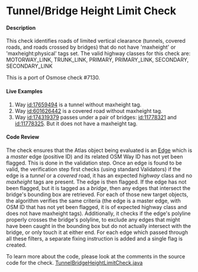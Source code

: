# Tunnel/Bridge Height Limit Check

#### Description

This check identifies roads of limited vertical clearance (tunnels, covered roads, and roads crossed by bridges) that do not have 'maxheight' or 'maxheight:physical' tags set. 
The valid highway classes for this check are:
MOTORWAY_LINK, TRUNK_LINK, PRIMARY, PRIMARY_LINK, SECONDARY, SECONDARY_LINK

This is a port of Osmose check #7130.

#### Live Examples

1. Way [id:17659494](https://www.openstreetmap.org/way/17659494) is a tunnel without maxheight tag.
2. Way [id:601626442](https://www.openstreetmap.org/way/601626442) is a covered road without maxheight tag.
3. Way [id:174319379](https://www.openstreetmap.org/way/174319379) passes under a pair of bridges:
[id:11778321](https://www.openstreetmap.org/way/11778321) and [id:11778325](https://www.openstreetmap.org/way/11778325).
But it does not have a maxheight tag.

#### Code Review

The check ensures that the Atlas object being evaluated is an [Edge](https://github.com/osmlab/atlas/blob/dev/src/main/java/org/openstreetmap/atlas/geography/atlas/items/Edge.java)
which is a _master_ edge (positive ID) and its related OSM Way ID has not yet been flagged. This is done in the validation step.
Once an edge is found to be valid, the verification step first checks (using standard Validators) if the edge is a _tunnel_ or a _covered_ road,
it has an expected _highway_ class and no _maxheight_ tags are present. The edge is then flagged.
If the edge has not been flagged, but it is tagged as a _bridge_, then any edges that intersect the bridge's bounding box are retrieved.
For each of those new target objects, the algorithm verifies the same criteria (the edge is a master edge, with OSM ID that has not yet been flagged,
it is of expected highway class and does not have maxheight tags). Additionally, it checks if the edge's polyline properly crosses the bridge's polyline,
to exclude any edges that might have been caught in the bounding box but do not actually intersect with the bridge, or only touch it at either end.
For each edge which passed through all these filters, a separate fixing instruction is added and a single flag is created. 

To learn more about the code, please look at the comments in the source code for the check.
[TunnelBridgeHeightLimitCheck.java](../../src/main/java/org/openstreetmap/atlas/checks/validation/tag/TunnelBridgeHeightLimitCheck.java)
